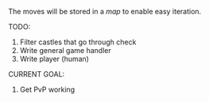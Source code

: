 The moves will be stored in a _map_ to enable easy iteration.

TODO:
1) Filter castles that go through check
3) Write general game handler
4) Write player (human)

CURRENT GOAL:
1) Get PvP working
